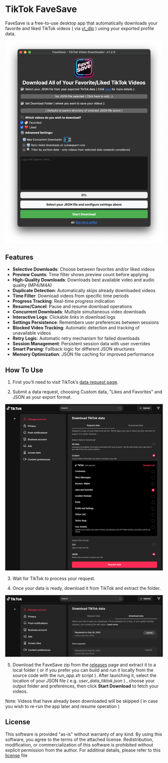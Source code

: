 # TikTok FaveSave

FaveSave is a free-to-use desktop app that automatically downloads your favorite and liked TikTok videos ( via [yt_dlp](https://github.com/yt-dlp/yt-dlp) ) using your exported profile data.

<img src="./screenshots/favesave.v1.2.0.png" alt="Screenshot of app" width="700" >

## Features

- **Selective Downloads**: Choose between favorites and/or liked videos
- **Preview Counts**: Time filter shows preview count before applying
- **High-Quality Downloads**: Downloads best available video and audio quality (MP4/M4A)
- **Duplicate Detection**: Automatically skips already downloaded videos
- **Time Filter**: Download videos from specific time periods
- **Progress Tracking**: Real-time progress indication
- **Resume/Cancel**: Pause and resume download operations
- **Concurrent Downloads**: Multiple simultaneous video downloads
- **Interactive Logs**: Clickable links in download logs
- **Settings Persistence**: Remembers user preferences between sessions
- **Blocked Video Tracking**: Automatic detection and tracking of unavailable videos
- **Retry Logic**: Automatic retry mechanism for failed downloads
- **Session Management**: Persistent session data with user overrides
- **Smart Parsing**: Fallback logic for different JSON structures
- **Memory Optimization**: JSON file caching for improved performance

## How To Use

1. First you'll need to visit TikTok’s [data request page](https://support.tiktok.com/en/account-and-privacy/personalized-ads-and-data/requesting-your-data#1).

2. Submit a data request, choosing Custom data, "Likes and Favorites" and JSON as your export format.

![Screenshot of requesting data](./screenshots/request_data.png)

3. Wait for TikTok to process your request.

4. Once your data is ready, download it from TikTok and extract the folder.

![Screenshot of downloading data](./screenshots/download_data.png)

5. Download the FaveSave zip from the [releases](https://github.com/joeycato/tiktok-favesave/releases) page and extract it to a local folder ( or if you prefer you can build and run it locally from the source code with the _run_app.sh_ script ). After launching it, select the location of your JSON file ( e.g. _user_data_tiktok.json_ ) , choose your output folder and preferences, then click **Start Download** to fetch your videos.

Note: Videos that have already been downloaded will be skipped ( in case you wish to re-run the app later and resume operation )

## License

This software is provided "as-is" without warranty of any kind. By using this software, you agree to the terms of the attached license. Redistribution, modification, or commercialization of this software is prohibited without explicit permission from the author. For additinal details, please refer to this [license](./LICENSE) file
